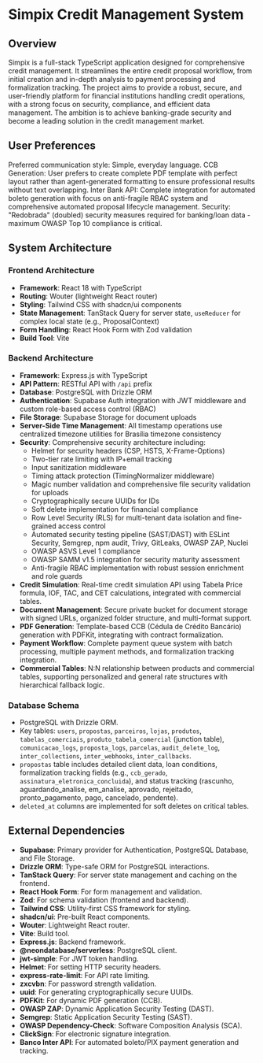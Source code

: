 # Simpix Credit Management System

## Overview

Simpix is a full-stack TypeScript application designed for comprehensive credit management. It streamlines the entire credit proposal workflow, from initial creation and in-depth analysis to payment processing and formalization tracking. The project aims to provide a robust, secure, and user-friendly platform for financial institutions handling credit operations, with a strong focus on security, compliance, and efficient data management. The ambition is to achieve banking-grade security and become a leading solution in the credit management market.

## User Preferences

Preferred communication style: Simple, everyday language.
CCB Generation: User prefers to create complete PDF template with perfect layout rather than agent-generated formatting to ensure professional results without text overlapping.
Inter Bank API: Complete integration for automated boleto generation with focus on anti-fragile RBAC system and comprehensive automated proposal lifecycle management.
Security: "Redobrada" (doubled) security measures required for banking/loan data - maximum OWASP Top 10 compliance is critical.

## System Architecture

### Frontend Architecture

- **Framework**: React 18 with TypeScript
- **Routing**: Wouter (lightweight React router)
- **Styling**: Tailwind CSS with shadcn/ui components
- **State Management**: TanStack Query for server state, `useReducer` for complex local state (e.g., ProposalContext)
- **Form Handling**: React Hook Form with Zod validation
- **Build Tool**: Vite

### Backend Architecture

- **Framework**: Express.js with TypeScript
- **API Pattern**: RESTful API with `/api` prefix
- **Database**: PostgreSQL with Drizzle ORM
- **Authentication**: Supabase Auth integration with JWT middleware and custom role-based access control (RBAC)
- **File Storage**: Supabase Storage for document uploads
- **Server-Side Time Management**: All timestamp operations use centralized timezone utilities for Brasília timezone consistency
- **Security**: Comprehensive security architecture including:
    - Helmet for security headers (CSP, HSTS, X-Frame-Options)
    - Two-tier rate limiting with IP+email tracking
    - Input sanitization middleware
    - Timing attack protection (TimingNormalizer middleware)
    - Magic number validation and comprehensive file security validation for uploads
    - Cryptographically secure UUIDs for IDs
    - Soft delete implementation for financial compliance
    - Row Level Security (RLS) for multi-tenant data isolation and fine-grained access control
    - Automated security testing pipeline (SAST/DAST) with ESLint Security, Semgrep, npm audit, Trivy, GitLeaks, OWASP ZAP, Nuclei
    - OWASP ASVS Level 1 compliance
    - OWASP SAMM v1.5 integration for security maturity assessment
    - Anti-fragile RBAC implementation with robust session enrichment and role guards
- **Credit Simulation**: Real-time credit simulation API using Tabela Price formula, IOF, TAC, and CET calculations, integrated with commercial tables.
- **Document Management**: Secure private bucket for document storage with signed URLs, organized folder structure, and multi-format support.
- **PDF Generation**: Template-based CCB (Cédula de Crédito Bancário) generation with PDFKit, integrating with contract formalization.
- **Payment Workflow**: Complete payment queue system with batch processing, multiple payment methods, and formalization tracking integration.
- **Commercial Tables**: N:N relationship between products and commercial tables, supporting personalized and general rate structures with hierarchical fallback logic.

### Database Schema

- PostgreSQL with Drizzle ORM.
- Key tables: `users`, `propostas`, `parceiros`, `lojas`, `produtos`, `tabelas_comerciais`, `produto_tabela_comercial` (junction table), `comunicacao_logs`, `proposta_logs`, `parcelas`, `audit_delete_log`, `inter_collections`, `inter_webhooks`, `inter_callbacks`.
- `propostas` table includes detailed client data, loan conditions, formalization tracking fields (e.g., `ccb_gerado`, `assinatura_eletronica_concluida`), and status tracking (rascunho, aguardando_analise, em_analise, aprovado, rejeitado, pronto_pagamento, pago, cancelado, pendente).
- `deleted_at` columns are implemented for soft deletes on critical tables.

## External Dependencies

- **Supabase**: Primary provider for Authentication, PostgreSQL Database, and File Storage.
- **Drizzle ORM**: Type-safe ORM for PostgreSQL interactions.
- **TanStack Query**: For server state management and caching on the frontend.
- **React Hook Form**: For form management and validation.
- **Zod**: For schema validation (frontend and backend).
- **Tailwind CSS**: Utility-first CSS framework for styling.
- **shadcn/ui**: Pre-built React components.
- **Wouter**: Lightweight React router.
- **Vite**: Build tool.
- **Express.js**: Backend framework.
- **@neondatabase/serverless**: PostgreSQL client.
- **jwt-simple**: For JWT token handling.
- **Helmet**: For setting HTTP security headers.
- **express-rate-limit**: For API rate limiting.
- **zxcvbn**: For password strength validation.
- **uuid**: For generating cryptographically secure UUIDs.
- **PDFKit**: For dynamic PDF generation (CCB).
- **OWASP ZAP**: Dynamic Application Security Testing (DAST).
- **Semgrep**: Static Application Security Testing (SAST).
- **OWASP Dependency-Check**: Software Composition Analysis (SCA).
- **ClickSign**: For electronic signature integration.
- **Banco Inter API**: For automated boleto/PIX payment generation and tracking.